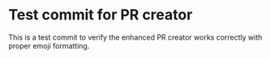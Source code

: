 # Test commit for PR creator
This is a test commit to verify the enhanced PR creator works correctly with proper emoji formatting.
